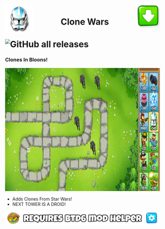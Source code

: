 <a href="https://github.com/AnakinSkywalker066/CloneAndDroids/releases/download/Shader/CloneWars.dll">
    <img align="left" alt="Icon" height="90" src="Icon.png">
    <img align="right" alt="Download" height="75" src="https://raw.githubusercontent.com/gurrenm3/BTD-Mod-Helper/master/BloonsTD6%20Mod%20Helper/Resources/DownloadBtn.png">
</a>

<h1 align="center">Clone Wars</h1>
<h1 aling="center"><img alt="GitHub all releases" src="https://img.shields.io/github/downloads/AnakinSkywalker066/CloneAndDroids/total?label=Total%20Dowloads"></h1>

### Clones In Bloons!
<img alt="githubpage" height="400" src="Assets/githubpage.png"/>


- Adds Clones From Star Wars!
- NEXT TOWER IS A DROID!

[![Requires BTD6 Mod Helper](https://raw.githubusercontent.com/gurrenm3/BTD-Mod-Helper/master/banner.png)](https://github.com/gurrenm3/BTD-Mod-Helper#readme)
